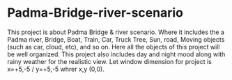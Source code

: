 # Padma-Bridge-river-scenario
This project is about Padma Bridge &amp; river scenario. Where it includes the a Padma river, Bridge, Boat, Train, Car, Truck Tree, Sun, road, Moving objects (such as car,  cloud,  etc), and so on. Here all the objects of this project will be well organized. This project also includes day and night mood along with rainy weather for the realistic view.
Let 
window dimension for project is x=+5,-5 / y=+5,-5 whrer x,y (0,0).
